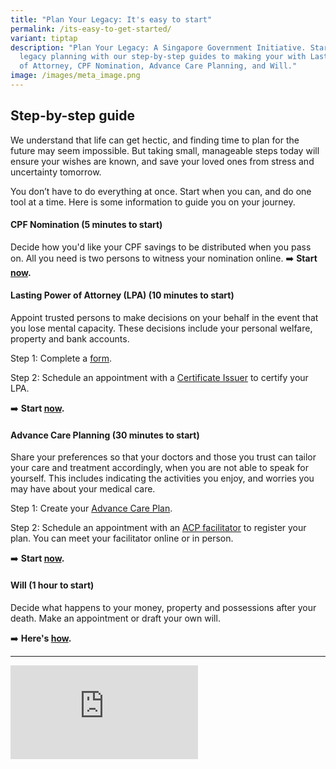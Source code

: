 ```yaml
---
title: "Plan Your Legacy: It's easy to start"
permalink: /its-easy-to-get-started/
variant: tiptap
description: "Plan Your Legacy: A Singapore Government Initiative. Start your
  legacy planning with our step-by-step guides to making your with Lasting Power
  of Attorney, CPF Nomination, Advance Care Planning, and Will."
image: /images/meta_image.png
---
```

<h2>Step-by-step guide</h2>
<p>We understand that life can get hectic, and finding time to plan for the
future may seem impossible. But taking small, manageable steps today will
ensure your wishes are known, and save your loved ones from stress and
uncertainty tomorrow.</p>
<p>You don’t have to do everything at once. Start when you can, and do one
tool at a time. Here is some information to guide you on your journey.</p>
<h4><strong>CPF Nomination (5 minutes to start)</strong></h4>
<p>Decide how you'd like your CPF savings to be distributed when you pass
on. All you need is two persons to witness your nomination online. ➡️ <strong>Start <a href="https://www.cpf.gov.sg/member/account-services/providing-for-your-loved-ones/making-a-cpf-nomination" rel="noopener nofollow" target="_blank">now</a>.</strong>
</p>
<h4><strong>Lasting Power of Attorney (LPA) (10 minutes to start)</strong></h4>
<p>Appoint trusted persons to make decisions on your behalf in the event
that you lose mental capacity. These decisions include your personal welfare,
property and bank accounts.</p>
<p>Step 1: Complete a <a href="https://mylegacy.life.gov.sg/find-a-service/lpa/" rel="noopener nofollow" target="_blank">form</a>.</p>
<p>Step 2: Schedule an appointment with a <a href="https://go.gov.sg/lpa-ci" rel="noopener nofollow" target="_blank">Certificate Issuer</a> to certify your LPA.</p>
<p>➡️ <strong>Start <a href="https://mylegacy.life.gov.sg/find-a-service/lpa/" rel="noopener nofollow" target="_blank">now</a>.</strong>
</p>
<h4><strong>Advance Care Planning (30 minutes to start)</strong></h4>
<p>Share your preferences so that your doctors and those you trust can tailor
your care and treatment accordingly, when you are not able to speak for
yourself. This includes indicating the activities you enjoy, and worries
you may have about your medical care.</p>
<p>Step 1: Create your <a href="https://mylegacy.life.gov.sg/find-a-service/acp/" rel="noopener nofollow" target="_blank">Advance Care Plan</a>.</p>
<p>Step 2: Schedule an appointment with an <a href="https://mylegacy.life.gov.sg/find-a-service/find-advance-care-plan-facilitator/" rel="noopener nofollow" target="_blank">ACP facilitator</a> to
register your plan. You can meet your facilitator online or in person.</p>
<p>➡️ <strong>Start <a href="https://mylegacy.life.gov.sg/find-a-service/acp/" rel="noopener nofollow" target="_blank">now</a>.</strong>
</p>
<h4><strong>Will (1 hour to start)</strong></h4>
<p>Decide what happens to your money, property and possessions after your
death. Make an appointment or draft your own will.</p>
<p>➡️ <strong>Here's <a href="https://mylegacy.life.gov.sg/end-of-life-planning/write-a-will/" rel="noopener nofollow" target="_blank">how</a>.</strong>
</p>
<hr>
<p></p>
<div class="iframe-wrapper">
<iframe allowfullscreen="true" frameborder="0" src="https://www.youtube.com/embed/HEotqRxSCbc?rel=0"></iframe>
</div>
<p></p>
<p></p>
<p></p>
<p></p>
<p></p>